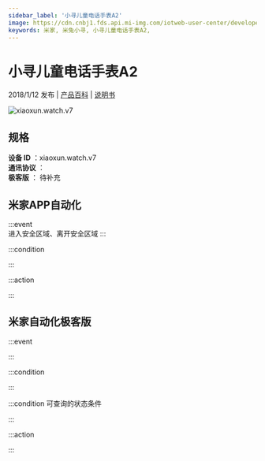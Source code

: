 ```yaml
---
sidebar_label: '小寻儿童电话手表A2'
image: https://cdn.cnbj1.fds.api.mi-img.com/iotweb-user-center/developer_1679069106140i96zSuDt.png?GalaxyAccessKeyId=AKVGLQWBOVIRQ3XLEW&Expires=9223372036854775807&Signature=OW4G7YV0l+9+No/tog01UfcHMvk=
keywords: 米家, 米兔小寻, 小寻儿童电话手表A2, 
---
```

# 小寻儿童电话手表A2

2018/1/12 发布 | [产品百科](https://home.mi.com/webapp/content/baike/product/index.html?model=xiaoxun.watch.v7/) | [说明书](https://home.mi.com/views/introduction.html?model=xiaoxun.watch.v7&region=cn)

![xiaoxun.watch.v7](https://cdn.cnbj1.fds.api.mi-img.com/iotweb-user-center/developer_1679069106140i96zSuDt.png?GalaxyAccessKeyId=AKVGLQWBOVIRQ3XLEW&Expires=9223372036854775807&Signature=OW4G7YV0l+9+No/tog01UfcHMvk=)

## 规格  
> 
**设备 ID** ：xiaoxun.watch.v7  
**通讯协议** ：  
**极客版**  ： 待补充 


## 米家APP自动化  

:::event  
进入安全区域、离开安全区域
:::

:::condition  

:::

:::action   

:::

## 米家自动化极客版  

:::event  

:::

:::condition  

:::

:::condition 可查询的状态条件  

:::

:::action  

:::

        
